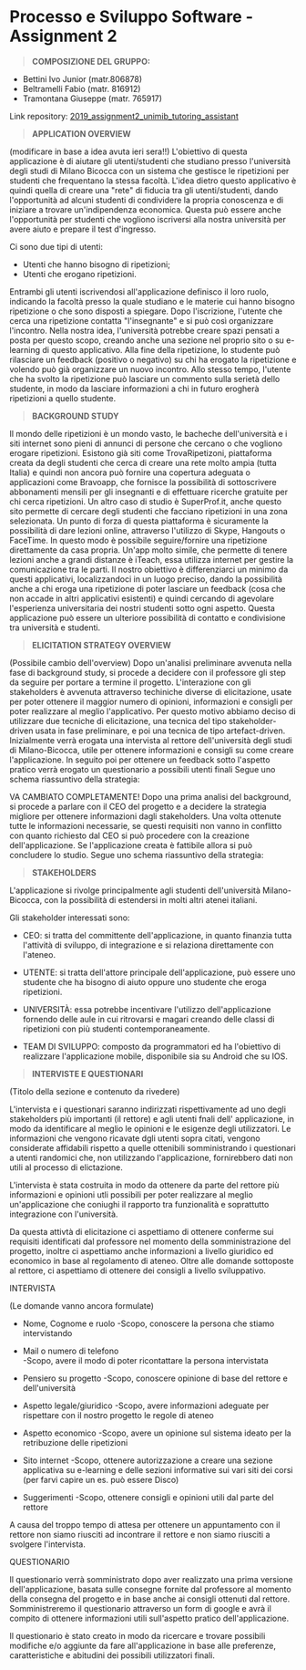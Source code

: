 # Processo e Sviluppo Software - Assignment 2


> **COMPOSIZIONE DEL GRUPPO:** 

* Bettini Ivo Junior (matr.806878)
* Beltramelli Fabio (matr. 816912)
* Tramontana Giuseppe (matr. 765917)

Link repository: [2019_assignment2_unimib_tutoring_assistant](https://gitlab.com/i.bettini/2019_assignment2_unimib_tutoring_assistant)

> **APPLICATION OVERVIEW**

(modificare in base a idea avuta ieri sera!!)
L'obiettivo di questa applicazione è di aiutare gli utenti/studenti che studiano presso
l'università degli studi di Milano Bicocca con un sistema che gestisce le ripetizioni per
studenti che frequentano la stessa facoltà.
L'idea dietro questo applicativo è quindi quella di creare una "rete" di fiducia tra gli 
utenti/studenti, dando l'opportunità ad alcuni studenti di condividere la propria conoscenza
e di iniziare a trovare un'indipendenza economica.
Questa può essere anche l'opportunità per studenti che vogliono iscriversi alla nostra università
per avere aiuto e prepare il test d'ingresso.

Ci sono due tipi di utenti:
*  Utenti che hanno bisogno di ripetizioni;
*  Utenti che erogano ripetizioni.

Entrambi gli utenti iscrivendosi all'applicazione definisco il loro ruolo, indicando la facoltà
presso la quale studiano e le materie cui hanno bisogno ripetizione o che sono disposti a spiegare.
Dopo l'iscrizione, l'utente che cerca una ripetizione contatta "l'insegnante" e si può così 
organizzare l'incontro.
Nella nostra idea, l'università potrebbe creare spazi pensati a posta per questo scopo, creando 
anche una sezione nel proprio sito o su e-learning di questo applicativo.
Alla fine della ripetizione, lo studente può rilasciare un feedback (positivo o negativo) su chi 
ha erogato la ripetizione e volendo può già organizzare un nuovo incontro.
Allo stesso tempo, l'utente che ha svolto la ripetizione può lasciare un commento sulla serietà 
dello studente, in modo da lasciare informazioni a chi in futuro erogherà ripetizioni a quello 
studente.

> **BACKGROUND STUDY**

Il mondo delle ripetizioni è un mondo vasto, le bacheche dell'università e i siti internet sono 
pieni di annunci di persone che cercano o che vogliono erogare ripetizioni. 
Esistono già siti come TrovaRipetizoni, piattaforma creata da degli studenti che cerca di creare una 
rete molto ampia (tutta Italia) e quindi non ancora può fornire una copertura adeguata o applicazioni 
come  Bravoapp, che fornisce la possibilità di sottoscrivere abbonamenti mensili per gli insegnanti 
e di effettuare ricerche gratuite per chi cerca ripetizioni.
Un altro caso di studio è SuperProf.it, anche questo sito permette di cercare degli studenti 
che facciano ripetizioni in una zona selezionata. Un punto di forza di questa piattaforma è sicuramente
la possibilità di dare lezioni online, attraverso l'utilizzo di Skype, Hangouts o FaceTime. In
questo modo è possibile seguire/fornire una ripetizione direttamente da casa propria. 
Un'app molto simile, che permette di tenere lezioni anche a grandi distanze è iTeach, essa utilizza
internet per gestire la comunicazione tra le parti.
Il nostro obiettivo è differenziarci un minimo da questi applicativi, localizzandoci in un luogo 
preciso, dando la possibilità anche a chi eroga una ripetizione di poter lasciare un feedback (cosa
che non accade in altri applicativi esistenti) e quindi cercando di agevolare l'esperienza 
universitaria dei nostri studenti sotto ogni aspetto. 
Questa applicazione può essere un ulteriore possibilità di contatto e condivisione tra università 
e studenti.

> **ELICITATION STRATEGY OVERVIEW**

(Possibile cambio dell'overview)
Dopo un'analisi preliminare avvenuta nella fase di background study, si procede a decidere con il 
professore gli step da seguire per portare a termine il progetto.
L'interazione con gli stakeholders è avvenuta attraverso techiniche diverse di elicitazione, usate
per poter ottenere il maggior numero di opinioni, informazioni e consigli per poter realizzare al meglio
l'applicativo.
Per questo motivo abbiamo deciso di utilizzare due tecniche di elicitazione, una tecnica del tipo 
stakeholder-driven usata in fase preliminare, e poi una tecnica de tipo artefact-driven.
Inizialmente verrà erogata una intervista al rettore dell'università degli studi di Milano-Bicocca, utile
per ottenere informazioni e consigli su come creare l'applicazione. 
In seguito poi per ottenere un feedback sotto l'aspetto pratico verrà erogato un questionario a possibili
utenti finali
Segue uno schema riassuntivo della strategia:

VA CAMBIATO COMPLETAMENTE!
Dopo una prima analisi del background, si procede a parlare con il CEO del progetto e a decidere la 
strategia migliore per ottenere informazioni dagli stakeholders. 
Una volta ottenute tutte le informazioni necessarie, se questi requisiti non vanno in conflitto con 
quanto richiesto dal CEO si può procedere con la creazione dell'applicazione.
Se l'applicazione creata è fattibile allora si può concludere lo studio.
Segue uno schema riassuntivo della strategia:


> **STAKEHOLDERS**

L'applicazione si rivolge principalmente agli studenti dell'università Milano-Bicocca,
con la possibilità di estendersi in molti altri atenei italiani.

Gli stakeholder interessati sono:

* CEO: si tratta del committente dell'applicazione, in quanto finanzia tutta l'attività di sviluppo, 
di integrazione e si relaziona direttamente con l'ateneo.

* UTENTE: si tratta dell'attore principale dell'applicazione, può essere uno studente che ha bisogno 
di aiuto oppure uno studente che eroga ripetizioni.

* UNIVERSITÀ: essa potrebbe incentivare l'utilizzo dell'applicazione fornendo delle aule in cui
ritrovarsi e magari creando delle classi di ripetizioni con più studenti contemporaneamente.

* TEAM DI SVILUPPO: composto da programmatori ed ha l'obiettivo di realizzare l'applicazione mobile,
disponibile sia su Android che su IOS.

> **INTERVISTE E QUESTIONARI**

(Titolo della sezione e contenuto da rivedere)

L'intervista e i questionari saranno indirizzati rispettivamente ad uno degli stakeholders più 
importanti (il rettore) e agli utenti fnali dell' applicazione, in modo da identificare al meglio
le opinioni e le esigenze degli utilizzatori.
Le informazioni che vengono ricavate  dgli utenti sopra citati, vengono considerate affidabili 
rispetto a quelle ottenibili somministrando i questionari a utenti randomici che, non utilizzando
l'applicazione, fornirebbero dati non utili al processo di elictazione.

L'intervista è stata costruita in modo da ottenere da parte del rettore più informazioni e opinioni 
utli possibili per poter realizzare al meglio un'applicazione che coniughi il rapporto tra funzionalità
e soprattutto integrazione con l'università. 

Da questa attivtà di elicitazione ci aspettiamo di ottenere conferme sui requisiti identificati dal 
professore nel momento della somministrazione del progetto, inoltre ci aspettiamo anche informazioni a 
livello giuridico ed economico in base al regolamento di ateneo.
Oltre alle domande sottoposte al rettore, ci aspettiamo di ottenere dei consigli a livello sviluppativo.

INTERVISTA

(Le domande vanno ancora formulate)

* Nome, Cognome e ruolo
    -Scopo, conoscere la persona che stiamo intervistando

* Mail o numero di telefono   
    -Scopo, avere il modo di poter ricontattare la persona intervistata

* Pensiero su progetto
    -Scopo, conoscere opinione di base del rettore e dell'università

* Aspetto legale/giuridico
    -Scopo, avere informazioni adeguate per rispettare con il nostro progetto le regole di ateneo

* Aspetto economico
    -Scopo, avere un opinione sul sistema ideato per la retribuzione delle ripetizioni

* Sito internet
    -Scopo, ottenere autorizzazione a creare una sezione applicativa su e-learning e delle sezioni informative 
    sui vari siti dei corsi (per farvi capire un es. può essere Disco)

* Suggerimenti
    -Scopo, ottenere consigli e opinioni utili dal parte del rettore 

A causa del troppo tempo di attesa per ottenere un appuntamento con il rettore non siamo riusciti ad incontrare 
il rettore e non siamo riusciti a svolgere l'intervista. 

QUESTIONARIO

Il questionario verrà somministrato dopo aver realizzato una prima versione dell'applicazione, basata sulle 
consegne fornite dal professore al momento della consegna del progetto e in base anche ai consigli ottenuti dal 
rettore. Somministreremo il questionario attraverso un form di google e avrà il compito di ottenere informazioni
utili sull'aspetto pratico dell'applicazione.

Il questionario è stato creato in modo da ricercare e trovare possibili modifiche e/o aggiunte da fare 
all'applicazione in base alle preferenze, caratteristiche e abitudini dei possibili utilizzatori finali.


